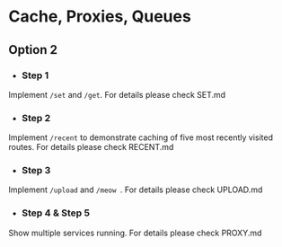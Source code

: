 Cache, Proxies, Queues
=========================

## Option 2

* <h3>Step 1</h3>

Implement `/set` and `/get`. For details please check SET.md

* <h3>Step 2</h3>

Implement `/recent` to demonstrate caching of five most recently visited routes. For details please check RECENT.md

* <h3>Step 3</h3>

Implement `/upload` and `/meow `. For details please check UPLOAD.md

* <h3>Step 4 & Step 5</h3>

Show multiple services running. For details please check PROXY.md

